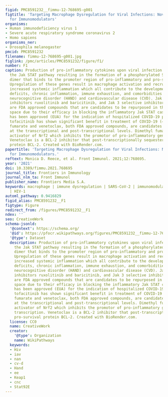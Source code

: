 ```yaml
---
figid: PMC8591232__fimmu-12-768695-g001
figtitle: 'Targeting Macrophage Dysregulation for Viral Infections: Novel Targets
  for Immunomodulators'
organisms:
- Human immunodeficiency virus 1
- Severe acute respiratory syndrome coronavirus 2
- Homo sapiens
organisms_ner:
- Drosophila melanogaster
pmcid: PMC8591232
filename: fimmu-12-768695-g001.jpg
figlink: /pmc/articles/PMC8591232/figure/f1/
number: F1
caption: Production of pro-inflammatory cytokines upon viral infection can activate
  the Jak STAT pathway resulting in the formation of a phosphorylated STAT (pSTAT)
  dimer that binds to the promoter region of pro-inflammatory and pro-survival genes.
  Upregulation of these genes result in macrophage activation and recruitment, and
  increased systemic inflammation which all contribute to the development of neurological
  deficits, chronic inflammation, immune exhaustion, and comorbidities such as HIV-1-associated
  neurocognitive disorder (HAND) and cardiovascular disease (CVD). Jak ½ selective
  inhibitors ruxolitinib and baricitinib, and Jak 3 selective inhibitor tofacitinib
  are FDA approved compounds that are candidates to be repurposed in the anti-viral
  space due to their efficacy in blocking the inflammatory Jak STAT cascade. Baricitinib
  has been approved (EUA) for the indication of hospitalized COVID-19 patients and
  tofacitinib has shown significant benefit in treatment of COVID-19 (–). Dimethyl
  fumarate and venetoclax, both FDA approved compounds, are candidates to be repurposed
  at the transcriptional and post-transcriptional levels. Dimethyl fumarate is an
  activator of Nrf2 which inhibits the promotor of pro-inflammatory genes during transcription.
  Venetoclax is a BCL-2 inhibitor that post-transcriptionally sequesters pro-survival
  protein BCL-2. Created with BioRender.com.
papertitle: 'Targeting Macrophage Dysregulation for Viral Infections: Novel Targets
  for Immunomodulators.'
reftext: Monica D. Reece, et al. Front Immunol. 2021;12:768695.
year: '2021'
doi: 10.3389/fimmu.2021.768695
journal_title: Frontiers in Immunology
journal_nlm_ta: Front Immunol
publisher_name: Frontiers Media S.A.
keywords: macrophage | immune dysregulation | SARS-CoV-2 | immunomodulators | inflammation
  | HIV-1
automl_pathway: 0.9416829
figid_alias: PMC8591232__F1
figtype: Figure
redirect_from: /figures/PMC8591232__F1
ndex: ''
seo: CreativeWork
schema-jsonld:
  '@context': https://schema.org/
  '@id': https://pfocr.wikipathways.org/figures/PMC8591232__fimmu-12-768695-g001.html
  '@type': Dataset
  description: Production of pro-inflammatory cytokines upon viral infection can activate
    the Jak STAT pathway resulting in the formation of a phosphorylated STAT (pSTAT)
    dimer that binds to the promoter region of pro-inflammatory and pro-survival genes.
    Upregulation of these genes result in macrophage activation and recruitment, and
    increased systemic inflammation which all contribute to the development of neurological
    deficits, chronic inflammation, immune exhaustion, and comorbidities such as HIV-1-associated
    neurocognitive disorder (HAND) and cardiovascular disease (CVD). Jak ½ selective
    inhibitors ruxolitinib and baricitinib, and Jak 3 selective inhibitor tofacitinib
    are FDA approved compounds that are candidates to be repurposed in the anti-viral
    space due to their efficacy in blocking the inflammatory Jak STAT cascade. Baricitinib
    has been approved (EUA) for the indication of hospitalized COVID-19 patients and
    tofacitinib has shown significant benefit in treatment of COVID-19 (–). Dimethyl
    fumarate and venetoclax, both FDA approved compounds, are candidates to be repurposed
    at the transcriptional and post-transcriptional levels. Dimethyl fumarate is an
    activator of Nrf2 which inhibits the promotor of pro-inflammatory genes during
    transcription. Venetoclax is a BCL-2 inhibitor that post-transcriptionally sequesters
    pro-survival protein BCL-2. Created with BioRender.com.
  license: CC0
  name: CreativeWork
  creator:
    '@type': Organization
    name: WikiPathways
  keywords:
  - Hiv
  - iav
  - nan
  - cv-d
  - Hand
  - ee
  - Keap1
  - cnc
  - Stat92E
---
```

